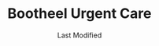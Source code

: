 ---
layout: location-page
date: Last Modified
description: "Local COVID-19 testing is available at Bootheel Urgent Care in Hayti, Missouri, USA."
permalink: "locations/missouri/hayti/bootheel-urgent-care/"
tags:
  - locations
  - missouri
title: Bootheel Urgent Care
uniqueName: bootheel-urgent-care
state: Missouri
stateAbbr: MO
hood: "Hayti"
address: "110 US HWY J"
city: "Hayti"
zip: "63851"
zipsNearby: "38001 38004 38006 38007 38316 38011 38012 38015 38019 38021 38225 38023 38330 38024 38025 38331 38030 38034 38336 38337 38037 38338 38230 38040 38041 38232 38343 38346 38233 38047 38237 38238 38010 38049 38050 38355 38358 38058 38059 38240 38080 38063 38253 38369 38254 38255 38069 38070 38071 38079 38382 38259 38260 38261 38281 38271 38077 38389 42021 42023 42031 42032 42041 42050 42070 42085 38257 63730 63820 63821 63735 63736 63822 63823 63824 63825 63826 63827 63932 63738 63933 63828 63829 63830 63833 63834 63837 63839 63840 63841 63936 63845 63846 63939 63940 63847 63848 63849 63850 63945 63851 63852 63853 63855 63857 63860 63862 63763 63863 63866 63867 63868 63767 63953 63954 63869 63771 63955 63870 63774 63901 63902 63873 63960 63938 63961 63874 63875 63962 63876 63801 63877 63782 63878 63784 63966 63879 63880 63881 63882 72310 72313 72411 72412 72413 72414 72315 72316 72319 72417 72321 72419 72422 72424 72425 72426 72329 72330 72428 72338 72430 72350 72401 72402 72403 72404 72351 72435 72437 72438 72354 72358 72441 72442 72365 72436 72443 72447 72449 72370 72450 72451 72453 72454 72456 72461 72462 72377 72464 72467 72470 72472 72386 72474 72391 72395 62914 38227 72439" 
mapUrl: "http://maps.apple.com/?q=Bootheel+Urgent+Care&address=110+US+HWY+J,Hayti,Missouri,63851"
locationType: Walk-in
phone: "573-479-3065"
website: "https://www.facebook.com/pages/category/Medical---Health/Bootheel-Urgent-Care-an-Walk-In-Clinic-114968296607148/"
onlineBooking: undefined
closed: undefined
closedUpdate: May 23rd, 2020
notes: "By appointment only. Requires phone screen."
days: Weekdays
hours: 2PM-10PM
altDays: Weekends
altHours: 10AM-6PM
ctaMessage: Learn more
ctaUrl: "https://www.facebook.com/pages/category/Medical---Health/Bootheel-Urgent-Care-an-Walk-In-Clinic-114968296607148/"
---